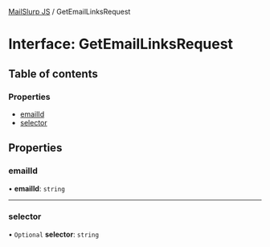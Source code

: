 [MailSlurp JS](../README.md) / GetEmailLinksRequest

# Interface: GetEmailLinksRequest

## Table of contents

### Properties

- [emailId](GetEmailLinksRequest.md#emailid)
- [selector](GetEmailLinksRequest.md#selector)

## Properties

### emailId

• **emailId**: `string`

___

### selector

• `Optional` **selector**: `string`
